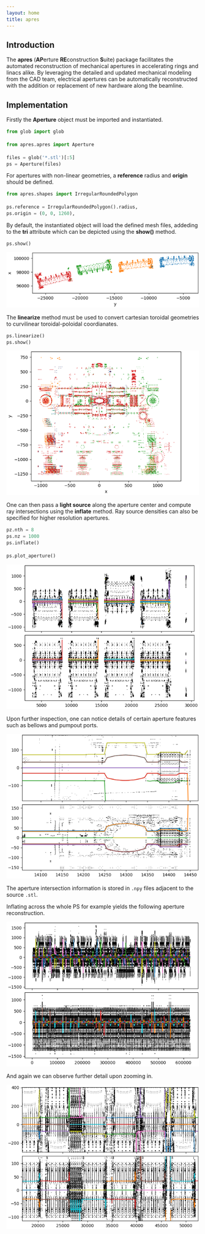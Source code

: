 ```yaml
---
layout: home
title: apres
---
```


## Introduction

The __apres__ (**AP**erture **RE**construction **S**uite) package facilitates the automated reconstruction of mechanical apertures in accelerating rings and linacs alike. By leveraging the detailed and updated mechanical modeling from the CAD team, electrical apertures can be automatically reconstructed with the addition or replacement of new hardware along the beamline.

## Implementation

Firstly the __Aperture__ object must be imported and instantiated. 

```python
from glob import glob

from apres.apres import Aperture

files = glob('*.stl')[:5]
ps = Aperture(files)
```

For apertures with non-linear geometries, a __reference__ radius and __origin__ should be defined.

```python
from apres.shapes import IrregularRoundedPolygon

ps.reference = IrregularRoundedPolygon().radius,
ps.origin = (0, 0, 1260),
```

By default, the instantiated object will load the defined mesh files, addeding to the __tri__ attribute which can be depicted using the __show()__ method. 

```python
ps.show()
```

![PS Cartesian](./figs/ps_cartesian.png)

The __linearize__ method must be used to convert cartesian toroidal geometries to curvilinear toroidal-poloidal coordianates.

```python
ps.linearize()
ps.show()
```

![PS Linearized](./figs/ps_linearized.png)

One can then pass a __light source__ along the aperture center and compute ray intersections using the __inflate__ method. Ray source densities can also be specified for higher resolution apertures.

```python
pz.nth = 8
ps.nz = 1000
ps.inflate()

ps.plot_aperture()
```

![PS Aperture](./figs/ps_aperture.png)

Upon further inspection, one can notice details of certain aperture features such as bellows and pumpout ports.

![Bellows](./figs/bellows.png)

The aperture intersection information is stored in ```.npy``` files adjacent to the source ```.stl```.

Inflating across the whole PS for example yields the following aperture reconstruction.

![PS Aperture (Full)](./figs/ps_aperture.full.png)

And again we can observe further detail upon zooming in.

![PS Aperture (Zoomed)](./figs/ps_aperture.full.zoom.png)
